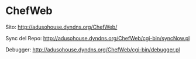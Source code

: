 ChefWeb
=======

Sito: http://adusohouse.dyndns.org/ChefWeb/

Sync del Repo: http://adusohouse.dyndns.org/ChefWeb/cgi-bin/syncNow.pl

Debugger: http://adusohouse.dyndns.org/ChefWeb/cgi-bin/debugger.pl
